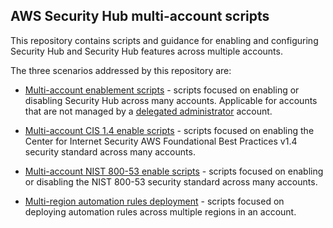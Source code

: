 ## AWS Security Hub multi-account scripts
This repository contains scripts and guidance for enabling and configuring Security Hub and Security Hub features across multiple accounts.  

The three scenarios addressed by this repository are:
* [Multi-account enablement scripts](multiaccount-enable) - scripts focused on enabling or disabling Security Hub across many accounts.  Applicable for accounts that are not managed by a [delegated administrator](https://docs.aws.amazon.com/securityhub/latest/userguide/designate-orgs-admin-account.html) account. 

* [Multi-account CIS 1.4 enable scripts](cis14-enable) - scripts focused on enabling the Center for Internet Security AWS Foundational Best Practices v1.4 security standard across many accounts.  

* [Multi-account NIST 800-53 enable scripts](nist800-53-enable) - scripts focused on enabling or disabling the NIST 800-53 security standard across many accounts.
 
* [Multi-region automation rules deployment](automation-rules) - scripts focused on deploying automation rules across multiple regions in an account.



